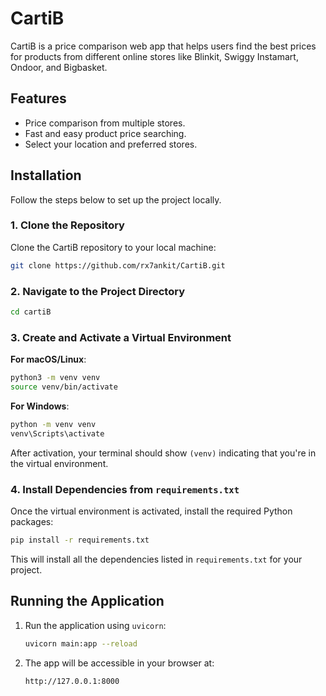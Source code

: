# CartiB

CartiB is a price comparison web app that helps users find the best prices for products from different online stores like Blinkit, Swiggy Instamart, Ondoor, and Bigbasket.

## Features

- Price comparison from multiple stores.
- Fast and easy product price searching.
- Select your location and preferred stores.
  
## Installation

Follow the steps below to set up the project locally.

### 1. Clone the Repository

Clone the CartiB repository to your local machine:

```bash
git clone https://github.com/rx7ankit/CartiB.git
```

### 2. Navigate to the Project Directory

```bash
cd cartiB
```

### 3. Create and Activate a Virtual Environment

**For macOS/Linux**:

```bash
python3 -m venv venv
source venv/bin/activate
```

**For Windows**:

```bash
python -m venv venv
venv\Scripts\activate
```

After activation, your terminal should show `(venv)` indicating that you're in the virtual environment.

### 4. Install Dependencies from `requirements.txt`

Once the virtual environment is activated, install the required Python packages:

```bash
pip install -r requirements.txt
```

This will install all the dependencies listed in `requirements.txt` for your project.

## Running the Application

1. Run the application using `uvicorn`:

   ```bash
   uvicorn main:app --reload
   ```

2. The app will be accessible in your browser at:

   ```bash
   http://127.0.0.1:8000
   ```